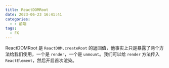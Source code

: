 ```yaml
---
title: ReactDOMRoot
date: 2023-06-23 16:41:41
categories:
  - - 前端
tags:
  - FX
---
```


ReactDOMRoot 是 `ReactDOM.createRoot` 的返回值，他事实上只是暴露了两个方法给我们使用，一个是 `render`，一个是 `unmount`。我们可以给 `render` 方法传入 `ReactElement`，然后开启首次渲染。